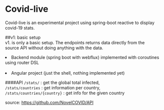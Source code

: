 # Covid-live

Covid-live is an experimental project using spring-boot reactive to display covid-19 stats.
<br>

##v1: basic setup <br>
v1. is only a basic setup.
The endpoints returns data directly from the source API without doing anything with the data.  
 
<li> Backend module (spring boot with webflux) implemented with coroutines using 
 router DSL </li>
<br>
<li> Angular project (just the shell, nothing implemented yet) </li>


####API
```/stats/``` : get the global total infected, <br> 
```/stats/countries``` : get information per country, <br>
```/stats/countries/{country}``` : get info for the given country

source: 
https://github.com/NovelCOVID/API
